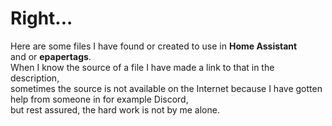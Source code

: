 # Right...

Here are some files I have found or created to use in **Home Assistant** <br>
and or **epapertags**.<br>
When I know the source of a file I have made a link to that in the description, <br>
sometimes the source is not available on the Internet because I have gotten help from someone in for example Discord, <br>
but rest assured, the hard work is not by me alone.
